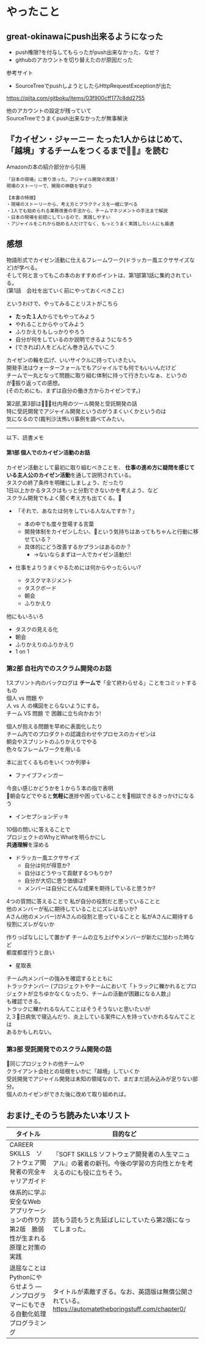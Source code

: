 # やったこと

## great-okinawaにpush出来るようになった

* push権限?を付与してもらったがpush出来なかった、なぜ？
* githubのアカウントを切り替えたのが原因だった

参考サイト  

* SourceTreeでpushしようとしたらHttpRequestExceptionが出た

https://qiita.com/gitboku/items/03f900cff177c8dd2755

他のアカウントの設定が残っていて  
SourceTreeでうまくpush出来なかったが無事解決  

## 『カイゼン・ジャーニー たった1人からはじめて、「越境」するチームをつくるまで』を読む

Amazonの本の紹介部分から引用  
```
「日本の現場」に寄り添った、アジャイル開発の実践！
現場のストーリーで、開発の神髄を学ぼう

【本書の特徴】
・現場のストーリーから、考え方とプラクティスを一緒に学べる
・1人でも始められる業務改善の手法から、チームマネジメントの手法まで解説
・日本の現場を前提にしているので、実践しやすい
・アジャイルをこれから始める人だけでなく、もっとうまく実践したい人にも最適
```

## 感想

物語形式でカイゼン活動に仕えるフレームワーク(ドラッカー風エクササイズなど)が学べる。  
そして何と言ってもこの本のおすすめポイントは、第1部第1話に集約されている。  
(第1話　会社を出ていく前にやっておくべきこと)  

というわけで、やってみることリストがこちら

* **たった１人**からでもやってみよう
* やれることからやってみよう
* ふりかえりもしっかりやろう
* 自分が何をしているのか説明できるようになろう
* (できれば)人をどんどん巻き込んでいこう

カイゼンの輪を広げ、いいサイクルに持っていきたい。  
開発手法はウォーターフォールでもアジャイルでも何でもいいんだけど  
チームで一丸となって問題に取り組む体制に持って行きたいなぁ、というのが振り返っての感想。  
(そのためにも、まずは自分の働き方からカイゼンです。)  

第2部,第3部は社内用のツール開発と受託開発の話  
特に受託開発でアジャイル開発というのがうまくいくかというのは  
気になるので(裁判沙汰怖い)事例を調べてみたい。  

---

以下、読書メモ

#### 第1部 個人でのカイゼン活動のお話

カイゼン活動として最初に取り組むべきことを、 
**仕事の進め方に疑問を感じている主人公のカイゼン活動**を通して説明されている。  
タスクの終了条件を明確にしましょう、だったり  
1日以上かかるタスクはもっと分割できないかを考えよう、など  
スクラム開発でもよく聞く考え方も出てくる。  

* 「それで、あなたは何をしている人なんですか？」
  * 本の中でも度々登場する言葉
  * 開発体制をカイゼンしたい、という気持ちはあってもちゃんと行動に移せている？
  * 具体的にどう改善するかプランはあるのか？
    * →ないならまずは一人でカイゼン活動だ!

* 仕事をよりうまくやるためには何からやったらいい?  
  * タスクマネジメント
  * タスクボード
  * 朝会
  * ふりかえり

他にもいろいろ

* タスクの見える化
* 朝会
* ふりかえりのふりかえり
* 1 on 1

### 第2部 自社内でのスクラム開発のお話

1スプリント内のバックログは **チームで**「全て終わらせる」ことをコミットするもの  
個人 vs 問題 や  
人 vs 人 の構図をとらないようにする。  
チーム VS 問題 で 困難に立ち向かおう!  

個人が抱える問題を早めに表面化したり  
チーム内でのプロダクトの認識合わせやプロセスのカイゼンは  
朝会やスプリントのふりかえりでやる  
色々なフレームワークを用いる  

本に出てくるものをいくつか列挙↓

* ファイブフィンガー

今良い感じかどうかを１から５本の指で表明  
朝会などでやると**気軽に**進捗や困っていることを相談できるきっかけになるう  

* インセプションデッキ

10個の問いに答えることで  
プロジェクトのWhyとWhatを明らかにし  
**共通理解**を深める

* ドラッカー風エクササイズ
  * 自分は何が得意か?
  * 自分はどうやって貢献するつもりか?
  * 自分が大切に思う価値は?
  * メンバーは自分にどんな成果を期待していると思うか?

4つの質問に答えることで 
私が自分の役割だと思っていることと  
他のメンバーが私に期待していることにズレはないか?  
Aさん(他のメンバー)がAさんの役割と思っていることと
私がAさんに期待する役割にズレがないか

作りっぱなしにして置かず
チームの立ち上げやメンバーが新たに加わった時など  
都度都度行うと良い

* 星取表

チーム内メンバーの強みを確認するとともに  
トラックナンバー (プロジェクトやチームにおいて「トラックに轢かれるとプロジェクトが立ちゆかなくなったり、チームの活動が困難になる人数」)  
も確認できる。  
トラックに轢かれるなんてことはそうそうないと思いたいが  
2,３日病気で寝込んだり、炎上している案件に人を持っていかれるなんてことは  
あるかもしれない。  

### 第3部 受託開発でのスクラム開発の話

同じプロジェクトの他チームや  
クライアント会社との垣根をいかに「越境」していくか  
受託開発でアジャイル開発は未知の領域なので、まだまだ読み込みが足りない部分。  
個人のカイゼンができた後に改めて取り組めれば。  

## おまけ_そのうち読みたい本リスト

| タイトル                                                                               | 目的など                                                                                                          |
|----------------------------------------------------------------------------------------|-------------------------------------------------------------------------------------------------------------------|
| CAREER SKILLS　ソフトウェア開発者の完全キャリアガイド                                  | 『SOFT SKILLS ソフトウェア開発者の人生マニュアル』の著者の新刊。今後の学習の方向性とかを考えるのにも役に立ちそう。 |
| 体系的に学ぶ 安全なWebアプリケーションの作り方 第2版　脆弱性が生まれる原理と対策の実践 | 読もう読もうと先延ばしにしていたら第2版になってしまった。                    |
| 退屈なことはPythonにやらせよう ―ノンプログラマーにもできる自動化処理プログラミング     | タイトルが素敵すぎる。なお、英語版は無償公開されている。https://automatetheboringstuff.com/chapter0/          |